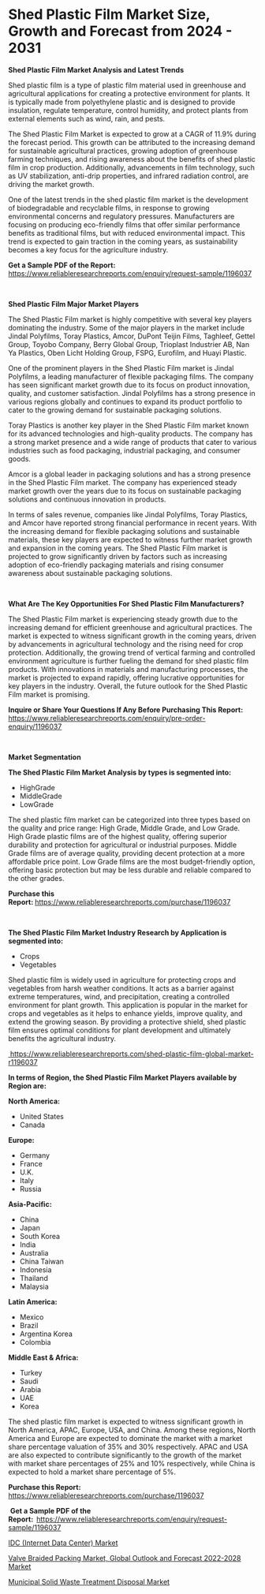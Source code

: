 <p><h1>Shed Plastic Film Market Size, Growth and Forecast from 2024 - 2031</h1></p><p><strong>Shed Plastic Film Market Analysis and Latest Trends</strong></p>
<p><p>Shed plastic film is a type of plastic film material used in greenhouse and agricultural applications for creating a protective environment for plants. It is typically made from polyethylene plastic and is designed to provide insulation, regulate temperature, control humidity, and protect plants from external elements such as wind, rain, and pests.</p><p>The Shed Plastic Film Market is expected to grow at a CAGR of 11.9% during the forecast period. This growth can be attributed to the increasing demand for sustainable agricultural practices, growing adoption of greenhouse farming techniques, and rising awareness about the benefits of shed plastic film in crop production. Additionally, advancements in film technology, such as UV stabilization, anti-drip properties, and infrared radiation control, are driving the market growth.</p><p>One of the latest trends in the shed plastic film market is the development of biodegradable and recyclable films, in response to growing environmental concerns and regulatory pressures. Manufacturers are focusing on producing eco-friendly films that offer similar performance benefits as traditional films, but with reduced environmental impact. This trend is expected to gain traction in the coming years, as sustainability becomes a key focus for the agriculture industry.</p></p>
<p><strong>Get a Sample PDF of the Report:&nbsp;</strong> <a href="https://www.reliableresearchreports.com/enquiry/request-sample/1196037">https://www.reliableresearchreports.com/enquiry/request-sample/1196037</a></p>
<p>&nbsp;</p>
<p><strong>Shed Plastic Film Major Market Players</strong></p>
<p><p>The Shed Plastic Film market is highly competitive with several key players dominating the industry. Some of the major players in the market include Jindal Polyfilms, Toray Plastics, Amcor, DuPont Teijin Films, Taghleef, Gettel Group, Toyobo Company, Berry Global Group, Trioplast Industrier AB, Nan Ya Plastics, Oben Licht Holding Group, FSPG, Eurofilm, and Huayi Plastic.</p><p>One of the prominent players in the Shed Plastic Film market is Jindal Polyfilms, a leading manufacturer of flexible packaging films. The company has seen significant market growth due to its focus on product innovation, quality, and customer satisfaction. Jindal Polyfilms has a strong presence in various regions globally and continues to expand its product portfolio to cater to the growing demand for sustainable packaging solutions.</p><p>Toray Plastics is another key player in the Shed Plastic Film market known for its advanced technologies and high-quality products. The company has a strong market presence and a wide range of products that cater to various industries such as food packaging, industrial packaging, and consumer goods.</p><p>Amcor is a global leader in packaging solutions and has a strong presence in the Shed Plastic Film market. The company has experienced steady market growth over the years due to its focus on sustainable packaging solutions and continuous innovation in products.</p><p>In terms of sales revenue, companies like Jindal Polyfilms, Toray Plastics, and Amcor have reported strong financial performance in recent years. With the increasing demand for flexible packaging solutions and sustainable materials, these key players are expected to witness further market growth and expansion in the coming years. The Shed Plastic Film market is projected to grow significantly driven by factors such as increasing adoption of eco-friendly packaging materials and rising consumer awareness about sustainable packaging solutions.</p></p>
<p>&nbsp;</p>
<p><strong>What Are The Key Opportunities For Shed Plastic Film Manufacturers?</strong></p>
<p><p>The Shed Plastic Film market is experiencing steady growth due to the increasing demand for efficient greenhouse and agricultural practices. The market is expected to witness significant growth in the coming years, driven by advancements in agricultural technology and the rising need for crop protection. Additionally, the growing trend of vertical farming and controlled environment agriculture is further fueling the demand for shed plastic film products. With innovations in materials and manufacturing processes, the market is projected to expand rapidly, offering lucrative opportunities for key players in the industry. Overall, the future outlook for the Shed Plastic Film market is promising.</p></p>
<p><strong>Inquire or Share Your Questions If Any Before Purchasing This Report:</strong> <a href="https://www.reliableresearchreports.com/enquiry/pre-order-enquiry/1196037">https://www.reliableresearchreports.com/enquiry/pre-order-enquiry/1196037</a></p>
<p>&nbsp;</p>
<p><strong>Market Segmentation</strong></p>
<p><strong>The Shed Plastic Film Market Analysis by types is segmented into:</strong></p>
<p><ul><li>HighGrade</li><li>MiddleGrade</li><li>LowGrade</li></ul></p>
<p><p>The shed plastic film market can be categorized into three types based on the quality and price range: High Grade, Middle Grade, and Low Grade. High Grade plastic films are of the highest quality, offering superior durability and protection for agricultural or industrial purposes. Middle Grade films are of average quality, providing decent protection at a more affordable price point. Low Grade films are the most budget-friendly option, offering basic protection but may be less durable and reliable compared to the other grades.</p></p>
<p><strong>Purchase this Report:&nbsp;</strong><a href="https://www.reliableresearchreports.com/purchase/1196037">https://www.reliableresearchreports.com/purchase/1196037</a></p>
<p>&nbsp;</p>
<p><strong>The Shed Plastic Film Market Industry Research by Application is segmented into:</strong></p>
<p><ul><li>Crops</li><li>Vegetables</li></ul></p>
<p><p>Shed plastic film is widely used in agriculture for protecting crops and vegetables from harsh weather conditions. It acts as a barrier against extreme temperatures, wind, and precipitation, creating a controlled environment for plant growth. This application is popular in the market for crops and vegetables as it helps to enhance yields, improve quality, and extend the growing season. By providing a protective shield, shed plastic film ensures optimal conditions for plant development and ultimately benefits the agricultural industry.</p></p>
<p><a href="https://www.reliableresearchreports.com/shed-plastic-film-global-market-r1196037">&nbsp;https://www.reliableresearchreports.com/shed-plastic-film-global-market-r1196037</a></p>
<p><strong>In terms of Region, the Shed Plastic Film Market Players available by Region are:</strong></p>
<p>
    <p> <strong> North America: </strong>
        <ul>
            <li>United States</li>
            <li>Canada</li>
        </ul>
        </p> 
    <p> <strong> Europe: </strong>
        <ul>
            <li>Germany</li>
            <li>France</li>
            <li>U.K.</li>
            <li>Italy</li>
            <li>Russia</li>
        </ul>
        </p> 
    <p> <strong> Asia-Pacific: </strong>
        <ul>
            <li>China</li>
            <li>Japan</li>
            <li>South Korea</li>
            <li>India</li>
            <li>Australia</li>
            <li>China Taiwan</li>
            <li>Indonesia</li>
            <li>Thailand</li>
            <li>Malaysia</li>
        </ul>
        </p> 
    <p> <strong> Latin America: </strong>
        <ul>
            <li>Mexico</li>
            <li>Brazil</li>
            <li>Argentina Korea</li>
            <li>Colombia</li>
        </ul>
        </p> 
    <p> <strong> Middle East & Africa: </strong>
        <ul>
            <li>Turkey</li>
            <li>Saudi</li>
            <li>Arabia</li>
            <li>UAE</li>
            <li>Korea</li>
        </ul>
    </p>
    </p>
<p><p>The shed plastic film market is expected to witness significant growth in North America, APAC, Europe, USA, and China. Among these regions, North America and Europe are expected to dominate the market with a market share percentage valuation of 35% and 30% respectively. APAC and USA are also expected to contribute significantly to the growth of the market with market share percentages of 25% and 10% respectively, while China is expected to hold a market share percentage of 5%.</p></p>
<p><strong>Purchase this Report: </strong><a href="https://www.reliableresearchreports.com/purchase/1196037">https://www.reliableresearchreports.com/purchase/1196037</a></p>
<p>&nbsp;<strong>Get a Sample PDF of the Report:&nbsp;&nbsp;</strong><a href="https://www.reliableresearchreports.com/enquiry/request-sample/1196037">https://www.reliableresearchreports.com/enquiry/request-sample/1196037</a></p>
<p><strong></strong></p>
<p><p><a href="https://medium.com/@richardline778/global-idc-internet-data-center-industry-research-report-competitive-landscape-market-size-60887a42098a">IDC (Internet Data Center) Market</a></p><p><a href="https://github.com/PeterParrish5/Market-Research-Report-List-5/blob/main/valve-braided-packing-market-global-outlook-and-forecast-2022-2028-market.md">Valve Braided Packing Market, Global Outlook and Forecast 2022-2028 Market</a></p><p><a href="https://medium.com/@clairhane1992/municipal-solid-waste-treatment-disposal-market-a-global-and-regional-analysis-focus-on-region-8860915d9e22">Municipal Solid Waste Treatment Disposal Market</a></p></p>